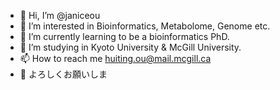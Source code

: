 - 👋 Hi, I’m @janiceou
- 👀 I’m interested in Bioinformatics, Metabolome, Genome etc.
- 🌱 I’m currently learning to be a bioinformatics PhD.
- 📍 I’m studying in Kyoto University & McGill University.
- 📫 How to reach me huiting.ou@mail.mcgill.ca
- 🧡 よろしくお願いしま
